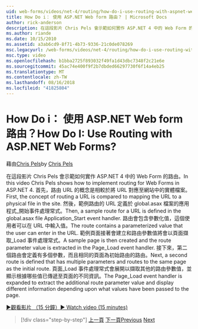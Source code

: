 ```yaml
---
uid: web-forms/videos/net-4/routing/how-do-i-use-routing-with-aspnet-web-forms
title: How Do i： 使用 ASP.NET Web form 路由？ | Microsoft Docs
author: rick-anderson
description: 在這段影片 Chris Pels 會示範如何實作 ASP.NET 4 中的 Web Form 的路由。 首先，路由 URL 的概念是相較於將 URL 對應至 p...
ms.author: riande
ms.date: 10/15/2010
ms.assetid: a3ab6cd9-8f71-4b73-9336-21c0de078269
msc.legacyurl: /web-forms/videos/net-4/routing/how-do-i-use-routing-with-aspnet-web-forms
msc.type: video
ms.openlocfilehash: b1bba2725f893032f49fa1d43dbc7348f2c21e6e
ms.sourcegitcommit: 45ac74e400f9f2b7dbded66297730f6f14a4eb25
ms.translationtype: MT
ms.contentlocale: zh-TW
ms.lasthandoff: 08/16/2018
ms.locfileid: "41825804"
---
```

<a name="how-do-i-use-routing-with-aspnet-web-forms"></a><span data-ttu-id="5574a-105">How Do i： 使用 ASP.NET Web form 路由？</span><span class="sxs-lookup"><span data-stu-id="5574a-105">How Do I: Use Routing with ASP.NET Web Forms?</span></span>
====================
<span data-ttu-id="5574a-106">藉由[Chris Pels](https://twitter.com/chrispels)</span><span class="sxs-lookup"><span data-stu-id="5574a-106">by [Chris Pels](https://twitter.com/chrispels)</span></span>

<span data-ttu-id="5574a-107">在這段影片 Chris Pels 會示範如何實作 ASP.NET 4 中的 Web Form 的路由。</span><span class="sxs-lookup"><span data-stu-id="5574a-107">In this video Chris Pels shows how to implement routing for Web Forms in ASP.NET 4.</span></span> <span data-ttu-id="5574a-108">首先，路由 URL 的概念是相較於將 URL 對應至網站中的實體檔案。</span><span class="sxs-lookup"><span data-stu-id="5574a-108">First, the concept of routing a URL is compared to mapping the URL to a physical file in the site.</span></span> <span data-ttu-id="5574a-109">然後，範例路由的 URL 定義於 global.asax 檔案的應用程式\_開始事件處理常式。</span><span class="sxs-lookup"><span data-stu-id="5574a-109">Then, a sample route for a URL is defined in the global.asax file Application\_Start event handler.</span></span> <span data-ttu-id="5574a-110">路由會包含參數化值，這個使用者可以在 URL 中輸入值。</span><span class="sxs-lookup"><span data-stu-id="5574a-110">The route contains a parameterized value that the user can enter in the URL.</span></span> <span data-ttu-id="5574a-111">範例頁面接著會建立和路由參數值將會以頁面擷取\_Load 事件處理常式。</span><span class="sxs-lookup"><span data-stu-id="5574a-111">A sample page is then created and the route parameter value is extracted in the Page\_Load event handler.</span></span> <span data-ttu-id="5574a-112">接下來，第二個路由會定義有多個參數，而且相同的頁面為初始路由的路由。</span><span class="sxs-lookup"><span data-stu-id="5574a-112">Next, a second route is defined that has multiple parameters and routes to the same page as the initial route.</span></span> <span data-ttu-id="5574a-113">頁面\_Load 事件處理常式會展開以擷取其他的路由參數值，並顯示根據哪些值已傳遞至頁面的不同資訊。</span><span class="sxs-lookup"><span data-stu-id="5574a-113">The Page\_Load event handler is expanded to extract the additional route parameter value and display different information depending upon what values have been passed to the page.</span></span>

[<span data-ttu-id="5574a-114">&#9654;觀看影片 （15 分鐘）</span><span class="sxs-lookup"><span data-stu-id="5574a-114">&#9654; Watch video (15 minutes)</span></span>](https://channel9.msdn.com/Blogs/ASP-NET-Site-Videos/how-do-i-use-routing-with-aspnet-web-forms)

> [!div class="step-by-step"]
> <span data-ttu-id="5574a-115">[上一頁](aspnet-4-quick-hit-outbound-webforms-routing.md)
> [下一頁](how-do-i-work-with-urls-in-aspnet-routing.md)</span><span class="sxs-lookup"><span data-stu-id="5574a-115">[Previous](aspnet-4-quick-hit-outbound-webforms-routing.md)
[Next](how-do-i-work-with-urls-in-aspnet-routing.md)</span></span>
